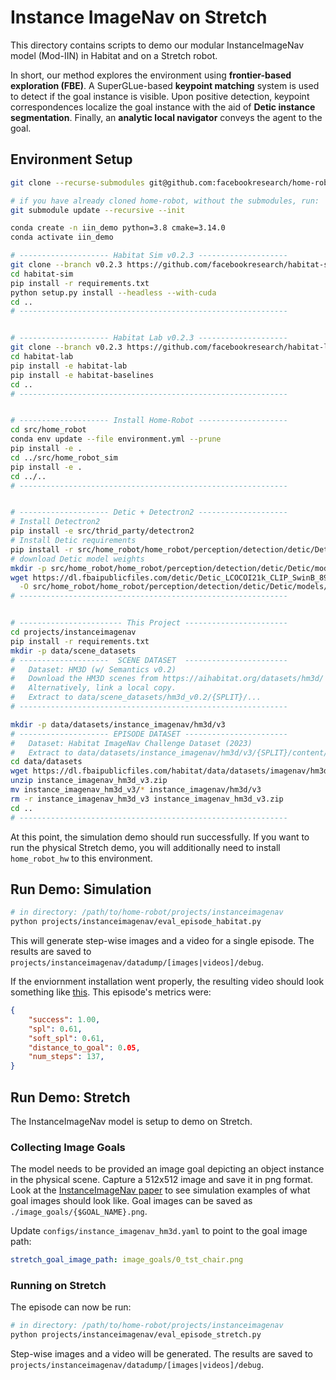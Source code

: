 # Instance ImageNav on Stretch

This directory contains scripts to demo our modular InstanceImageNav model (Mod-IIN) in Habitat and on a Stretch robot.

In short, our method explores the environment using **frontier-based exploration (FBE)**. A SuperGLue-based **keypoint matching** system is used to detect if the goal instance is visible. Upon positive detection, keypoint correspondences localize the goal instance with the aid of **Detic instance segmentation**. Finally, an **analytic local navigator** conveys the agent to the goal.

## Environment Setup

```bash
git clone --recurse-submodules git@github.com:facebookresearch/home-robot.git

# if you have already cloned home-robot, without the submodules, run:
git submodule update --recursive --init

conda create -n iin_demo python=3.8 cmake=3.14.0
conda activate iin_demo

# -------------------- Habitat Sim v0.2.3 --------------------
git clone --branch v0.2.3 https://github.com/facebookresearch/habitat-sim.git
cd habitat-sim
pip install -r requirements.txt
python setup.py install --headless --with-cuda
cd ..
# ------------------------------------------------------------


# -------------------- Habitat Lab v0.2.3 --------------------
git clone --branch v0.2.3 https://github.com/facebookresearch/habitat-lab.git
cd habitat-lab
pip install -e habitat-lab
pip install -e habitat-baselines
cd ..
# ------------------------------------------------------------


# -------------------- Install Home-Robot --------------------
cd src/home_robot
conda env update --file environment.yml --prune
pip install -e .
cd ../src/home_robot_sim
pip install -e .
cd ../..
# ------------------------------------------------------------


# -------------------- Detic + Detectron2 --------------------
# Install Detectron2
pip install -e src/thrid_party/detectron2
# Install Detic requirements
pip install -r src/home_robot/home_robot/perception/detection/detic/Detic/requirements.txt
# download Detic model weights
mkdir -p src/home_robot/home_robot/perception/detection/detic/Detic/models
wget https://dl.fbaipublicfiles.com/detic/Detic_LCOCOI21k_CLIP_SwinB_896b32_4x_ft4x_max-size.pth \
  -O src/home_robot/home_robot/perception/detection/detic/Detic/models/Detic_LCOCOI21k_CLIP_SwinB_896b32_4x_ft4x_max-size.pth
# ------------------------------------------------------------


# ----------------------- This Project -----------------------
cd projects/instanceimagenav
pip install -r requirements.txt
mkdir -p data/scene_datasets
# --------------------  SCENE DATASET  -----------------------
#   Dataset: HM3D (w/ Semantics v0.2)
#   Download the HM3D scenes from https://aihabitat.org/datasets/hm3d/ 
#   Alternatively, link a local copy.
#   Extract to data/scene_datasets/hm3d_v0.2/{SPLIT}/...
# ------------------------------------------------------------

mkdir -p data/datasets/instance_imagenav/hm3d/v3
# -------------------- EPISODE DATASET -----------------------
#   Dataset: Habitat ImageNav Challenge Dataset (2023) 
#   Extract to data/datasets/instance_imagenav/hm3d/v3/{SPLIT}/content/{SCENE}.json.gz
cd data/datasets
wget https://dl.fbaipublicfiles.com/habitat/data/datasets/imagenav/hm3d/v3/instance_imagenav_hm3d_v3.zip
unzip instance_imagenav_hm3d_v3.zip
mv instance_imagenav_hm3d_v3/* instance_imagenav/hm3d/v3
rm -r instance_imagenav_hm3d_v3 instance_imagenav_hm3d_v3.zip
cd ..
# ------------------------------------------------------------
```

At this point, the simulation demo should run successfully. If you want to run the physical Stretch demo, you will additionally need to install `home_robot_hw` to this environment.

## Run Demo: Simulation

```bash
# in directory: /path/to/home-robot/projects/instanceimagenav
python projects/instanceimagenav/eval_episode_habitat.py
```

This will generate step-wise images and a video for a single episode. The results are saved to `projects/instanceimagenav/datadump/[images|videos]/debug`.

If the enviornment installation went properly, the resulting video should look something like [this](https://drive.google.com/file/d/1g8RJNdQPGKkYRHWaYc56v5TksmeGR_ra/view?usp=share_link). This episode's metrics were:

```json
{
    "success": 1.00,
    "spl": 0.61,
    "soft_spl": 0.61,
    "distance_to_goal": 0.05,
    "num_steps": 137,
}
```

## Run Demo: Stretch

The InstanceImageNav model is setup to demo on Stretch.

### Collecting Image Goals

The model needs to be provided an image goal depicting an object instance in the physical scene. Capture a 512x512 image and save it in png format. Look at the [InstanceImageNav paper](https://arxiv.org/abs/2211.15876) to see simulation examples of what goal images should look like. Goal images can be saved as `./image_goals/{$GOAL_NAME}.png`.

Update `configs/instance_imagenav_hm3d.yaml` to point to the goal image path:

```yaml
stretch_goal_image_path: image_goals/0_tst_chair.png
```

### Running on Stretch

The episode can now be run:

```bash
# in directory: /path/to/home-robot/projects/instanceimagenav
python projects/instanceimagenav/eval_episode_stretch.py
```

Step-wise images and a video will be generated. The results are saved to `projects/instanceimagenav/datadump/[images|videos]/debug`.
